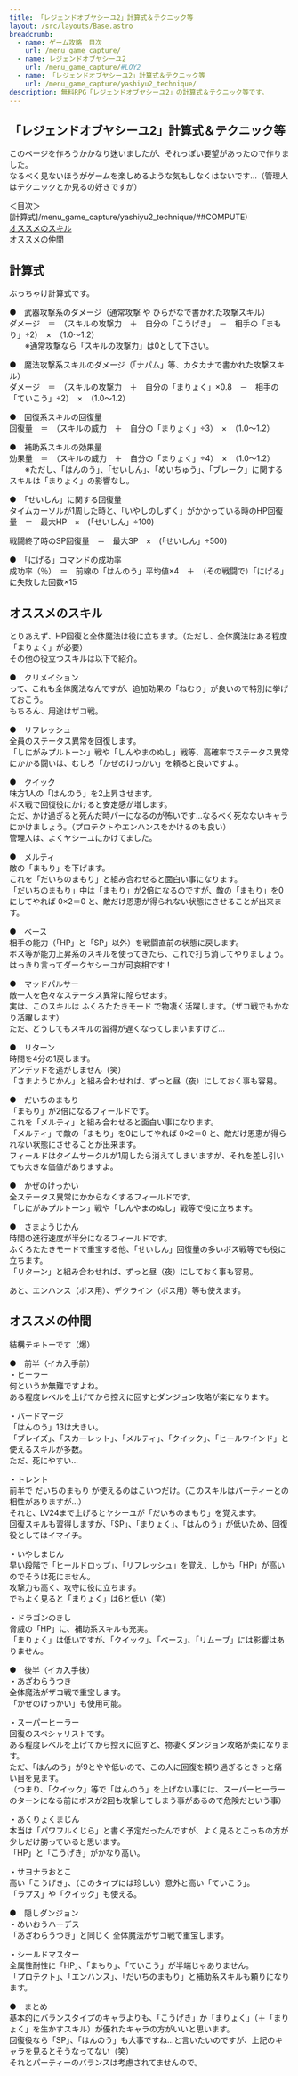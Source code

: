 ```yaml
---
title: 「レジェンドオブヤシーユ2」計算式＆テクニック等
layout: /src/layouts/Base.astro
breadcrumb:
  - name: ゲーム攻略　目次
    url: /menu_game_capture/
  - name: レジェンドオブヤシーユ2
    url: /menu_game_capture/#LOY2
  - name: 「レジェンドオブヤシーユ2」計算式＆テクニック等
    url: /menu_game_capture/yashiyu2_technique/
description: 無料RPG「レジェンドオブヤシーユ2」の計算式＆テクニック等です。
---
```


## 「レジェンドオブヤシーユ2」計算式＆テクニック等

このページを作ろうかかなり迷いましたが、それっぽい要望があったので作りました。  
なるべく見ないほうがゲームを楽しめるような気もしなくはないです…（管理人はテクニックとか見るの好きですが）  
  
＜目次＞  
[計算式]/menu_game_capture/yashiyu2_technique/##COMPUTE)  
[オススメのスキル](/menu_game_capture/yashiyu2_technique/##SKILL)  
[オススメの仲間](/menu_game_capture/yashiyu2_technique/##FRIEND)  
  
  

## 計算式

ぶっちゃけ計算式です。  
  
●　武器攻撃系のダメージ（通常攻撃 や ひらがなで書かれた攻撃スキル）  
ダメージ　＝　（スキルの攻撃力　＋　自分の「こうげき」　－　相手の「まもり」÷2）　×　（1.0～1.2）  
　　※通常攻撃なら「スキルの攻撃力」は0として下さい。  
  
●　魔法攻撃系スキルのダメージ（「ナパム」等、カタカナで書かれた攻撃スキル）  
ダメージ　＝　（スキルの攻撃力　＋　自分の「まりょく」×0.8　－　相手の「ていこう」÷2）　×　（1.0～1.2）  
  
●　回復系スキルの回復量  
回復量　＝　（スキルの威力　＋　自分の「まりょく」÷3）　×　（1.0～1.2）  
  
●　補助系スキルの効果量  
効果量　＝　（スキルの威力　＋　自分の「まりょく」÷4）　×　（1.0～1.2）  
　　※ただし、「はんのう」、「せいしん」、「めいちゅう」、「ブレーク」に関するスキルは「まりょく」の影響なし。  
  
●　「せいしん」に関する回復量  
タイムカーソルが1周した時と、「いやしのしずく」がかかっている時のHP回復量　＝　最大HP　×　(「せいしん」÷100)  
  
戦闘終了時のSP回復量　＝　最大SP　×　(「せいしん」÷500)  
  
●　「にげる」コマンドの成功率  
成功率（％）　＝　前線の「はんのう」平均値×4　＋　（その戦闘で）「にげる」に失敗した回数×15  
  

## オススメのスキル

とりあえず、HP回復と全体魔法は役に立ちます。（ただし、全体魔法はある程度「まりょく」が必要）  
その他の役立つスキルは以下で紹介。  
  
●　クリメイション  
って、これも全体魔法なんですが、追加効果の「ねむり」が良いので特別に挙げておこう。  
もちろん、用途はザコ戦。  
  
●　リフレッシュ  
全員のステータス異常を回復します。  
「しにがみプルトーン」戦や「しんやまのぬし」戦等、高確率でステータス異常にかかる闘いは、むしろ「かぜのけっかい」を頼ると良いですよ。  
  
●　クイック  
味方1人の「はんのう」を2上昇させます。  
ボス戦で回復役にかけると安定感が増します。  
ただ、かけ過ぎると死んだ時パーになるのが怖いです…なるべく死なないキャラにかけましょう。（プロテクトやエンハンスをかけるのも良い）  
管理人は、よくヤシーユにかけてました。  
  
●　メルティ  
敵の「まもり」を下げます。  
これを「だいちのまもり」と組み合わせると面白い事になります。  
「だいちのまもり」中は「まもり」が2倍になるのですが、敵の「まもり」を0にしてやれば 0×2＝0 と、敵だけ恩恵が得られない状態にさせることが出来ます。  
  
●　ベース  
相手の能力（「HP」と「SP」以外）を戦闘直前の状態に戻します。  
ボス等が能力上昇系のスキルを使ってきたら、これで打ち消してやりましょう。  
はっきり言ってダークヤシーユが可哀相です！  
  
●　マッドパルサー  
敵一人を色々なステータス異常に陥らせます。  
実は、このスキルは ふくろたたきモード で物凄く活躍します。（ザコ戦でもかなり活躍します）  
ただ、どうしてもスキルの習得が遅くなってしまいますけど…  
  
●　リターン  
時間を4分の1戻します。  
アンデッドを逃がしません（笑）  
「さまようじかん」と組み合わせれば、ずっと昼（夜）にしておく事も容易。  
  
●　だいちのまもり  
「まもり」が2倍になるフィールドです。  
これを「メルティ」と組み合わせると面白い事になります。  
「メルティ」で敵の「まもり」を0にしてやれば 0×2＝0 と、敵だけ恩恵が得られない状態にさせることが出来ます。  
フィールドはタイムサークルが1周したら消えてしまいますが、それを差し引いても大きな価値がありますよ。  
  
●　かぜのけっかい  
全ステータス異常にかからなくするフィールドです。  
「しにがみプルトーン」戦や「しんやまのぬし」戦等で役に立ちます。  
  
●　さまようじかん  
時間の進行速度が半分になるフィールドです。  
ふくろたたきモードで重宝する他、「せいしん」回復量の多いボス戦等でも役に立ちます。  
「リターン」と組み合わせれば、ずっと昼（夜）にしておく事も容易。  
  
  
あと、エンハンス（ボス用）、デクライン（ボス用）等も使えます。

## オススメの仲間

結構テキトーです（爆）  
  
●　前半（イカ入手前）  
・ヒーラー  
何というか無難ですよね。  
ある程度レベルを上げてから控えに回すとダンジョン攻略が楽になります。  
  
・バードマージ  
「はんのう」13は大きい。  
「ブレイズ」、「スカーレット」、「メルティ」、「クイック」、「ヒールウインド」と使えるスキルが多数。  
ただ、死にやすい…  
  
・トレント  
前半で だいちのまもり が使えるのはこいつだけ。（このスキルはパーティーとの相性がありますが…）  
それと、LV24まで上げるとヤシーユが「だいちのまもり」を覚えます。  
回復スキルも習得しますが、「SP」、「まりょく」、「はんのう」が低いため、回復役としてはイマイチ。  
  
・いやしまじん  
早い段階で「ヒールドロップ」、「リフレッシュ」を覚え、しかも「HP」が高いのでそうは死にません。  
攻撃力も高く、攻守に役に立ちます。  
でもよく見ると「まりょく」は6と低い（笑）  
  
・ドラゴンのきし  
脅威の「HP」に、補助系スキルも充実。  
「まりょく」は低いですが、「クイック」、「ベース」、「リムーブ」には影響はありません。  
  
●　後半（イカ入手後）  
・あざわらうつき  
全体魔法がザコ戦で重宝します。  
「かぜのけっかい」も使用可能。  
  
・スーパーヒーラー  
回復のスペシャリストです。  
ある程度レベルを上げてから控えに回すと、物凄くダンジョン攻略が楽になります。  
ただ、「はんのう」が9とやや低いので、この人に回復を頼り過ぎるときっと痛い目を見ます。  
（つまり、「クイック」等で「はんのう」を上げない事には、スーパーヒーラーのターンになる前にボスが2回も攻撃してしまう事があるので危険だという事）  
  
・あくりょくまじん  
本当は「パワフルくじら」と書く予定だったんですが、よく見るとこっちの方が少しだけ勝っていると思います。  
「HP」と「こうげき」がかなり高い。  
  
・サヨナラおとこ  
高い「こうげき」、（このタイプには珍しい）意外と高い「ていこう」。  
「ラプス」や「クイック」も使える。  
  
  
●　隠しダンジョン  
・めいおうハーデス  
「あざわらうつき」と同じく 全体魔法がザコ戦で重宝します。  
  
・シールドマスター  
全属性耐性に「HP」、「まもり」、「ていこう」が半端じゃありません。  
「プロテクト」、「エンハンス」、「だいちのまもり」と補助系スキルも頼りになります。  
  
●　まとめ  
基本的にバランスタイプのキャラよりも、「こうげき」か「まりょく」（＋「まりょく」を生かすスキル）が優れたキャラの方がいいと思います。  
回復役なら「SP」、「はんのう」も大事ですね…と言いたいのですが、上記のキャラを見るとそうなってない（笑）  
それとパーティーのバランスは考慮されてませんので。